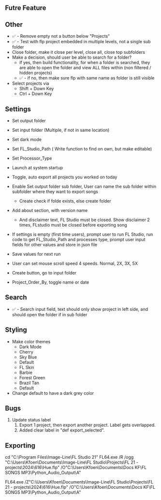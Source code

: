 ## **Futre Feature**



## **Other**
- ✅ - Remove empty not a button below "Projects"
- ✅ - Test with flp project embedded in multiple levels, not a single sub folder 
- Close folder, make it close per level, close all, close top subfolders
- Make a decision, should user be able to search for a folder?
    - if yes, then build functionality, for when a folder is searched, they are able to open the folder and view ALL files within (non filtered / hidden projects)
    -  ✅ - if no, then make sure flp with same name as folder is still visible
- Select projects via
    - Shift + Down Key
    - Ctrl + Down Key

## **Settings**
- Set output folder 
- Set input folder (Multiple, if not in same location)
- Set dark mode
- Set FL_Studio_Path ( Write function to find on own, but make editable)
- Set Processor_Type
-  Launch at system startup
- Toggle, auto export all projects you worked on today
- Enable Set output folder sub folder, User can name the sub folder within subfolder where they want to export songs
    - Create check if folde exists, else create folder
- Add about section, with version name
    - And disclaimer text, FL Studio must be closed. Show disclaimer 2 times, FLstudio must be closed before exporting song

- If settings is empty (first time users), prompt user to run FL Studio, run code to get FL_Studio_Path and processes type, prompt user input fields for other values and store in json file
 - Save values for next run
- User can set mouse scroll speed 4 speeds. Normal, 2X, 3X, 5X
- Create button, go to input folder
- Project_Order_By, toggle name or date

## **Search**
- ✅ - Search input field, text should only show project in left side, and should open the folder if in sub folder


## **Styling**
- Make color themes
    - Dark Mode
    - Cherry 
    - Sky Blue
    - Default
    - FL Skin
    - Barbie 
    - Forest Green
    - Brazil Tan
    - Default
- Change default to have a dark grey color




## **Bugs**
1. Update status label
    1. Export 1 project, then export another project. Label gets overlapped.
    2. Added clear label in "def export_selected". 



## **Exporting**
cd "C:\Program Files\Image-Line\FL Studio 21" 
FL64.exe /R /ogg "C:\Users\Kfoen\Documents\Image-Line\FL Studio\Projects\FL 21 - projects\2024\616\Hue.flp" /O"C:\Users\Kfoen\Documents\Docs KF\FL SONGS MP3\Python_Audio_Output\A"


FL64.exe /Z"C:\Users\Kfoen\Documents\Image-Line\FL Studio\Projects\FL 21 - projects\2024\616\Hue.flp" /O"C:\Users\Kfoen\Documents\Docs KF\FL SONGS MP3\Python_Audio_Output\A"